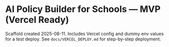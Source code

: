 # AI Policy Builder for Schools — MVP (Vercel Ready)

Scaffold created 2025-08-11. Includes Vercel config and dummy env values for a test deploy.
See `docs/VERCEL_DEPLOY.md` for step-by-step deployment.
